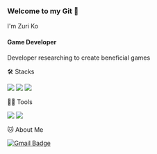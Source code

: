 ### Welcome to my Git 👋
I'm Zuri Ko

#### Game Developer
Developer researching to create beneficial games

🛠️ Stacks

<img src="https://img.shields.io/badge/C-A8B9CC?style=flat-square&logo=C&logoColor=white"/> <img src="https://img.shields.io/badge/C%23-blue?style=flat-square&logo=c%23"/> <img src="https://img.shields.io/badge/Python-3766AB?style=flat-square&logo=Python&logoColor=white"/>

💪🏼 Tools 

 <img src="https://img.shields.io/badge/Visual Studio Code-007ACC?style=flat-square&logo=Visual Studio Code&logoColor=white"/> <img src="https://img.shields.io/badge/GitHub-181717?style=flat-square&logo=GitHub&logoColor=white"/>

🐱 About Me

[![Gmail Badge](https://img.shields.io/badge/Gmail-d14836?style=flat-square&logo=Gmail&logoColor=white&link=mailto:drkoby0803@gmail.com)](drkoby0803@gmail.com)
